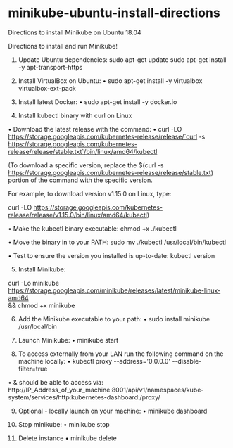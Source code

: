 # minikube-ubuntu-install-directions
Directions to install Minikube on Ubuntu 18.04



Directions to install and run Minikube!

1.	Update Ubuntu dependencies:
    	sudo apt-get update
    	sudo apt-get install -y apt-transport-https

2.	Install VirtualBox on Ubuntu:
•	sudo apt-get install -y virtualbox virtualbox-ext-pack

3.	Install latest Docker:
•	sudo apt-get install -y docker.io

4.	Install kubectl binary with curl on Linux

•	Download the latest release with the command:
•	curl -LO https://storage.googleapis.com/kubernetes-release/release/`curl -s https://storage.googleapis.com/kubernetes-release/release/stable.txt`/bin/linux/amd64/kubectl

(To download a specific version, replace the $(curl -s https://storage.googleapis.com/kubernetes-release/release/stable.txt) portion of the command with the specific version.

For example, to download version v1.15.0 on Linux, type:

curl -LO https://storage.googleapis.com/kubernetes-release/release/v1.15.0/bin/linux/amd64/kubectl)

•	Make the kubectl binary executable:
chmod +x ./kubectl

•	Move the binary in to your PATH:
sudo mv ./kubectl /usr/local/bin/kubectl

•	Test to ensure the version you installed is up-to-date:
kubectl version




5.	Install Minikube:

curl -Lo minikube https://storage.googleapis.com/minikube/releases/latest/minikube-linux-amd64 \
&& chmod +x minikube

6.	Add the Minikube executable to your path:
•	sudo install minikube /usr/local/bin

7.	Launch Minikube:
•	minikube start

8.	To access externally from your LAN run the following command on the machine locally:
•	kubectl proxy --address='0.0.0.0' --disable-filter=true

•	& should be able to access via:
http://IP_Address_of_your_machine:8001/api/v1/namespaces/kube-system/services/http:kubernetes-dashboard:/proxy/

9.	Optional - locally launch on your machine:
•	minikube dashboard

10.	Stop minikube:
•	minikube stop

11.	Delete instance
•	minikube delete
